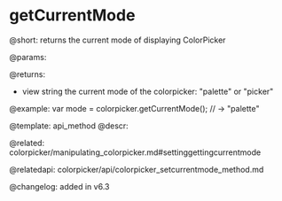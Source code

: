 getCurrentMode
=============

@short: returns the current mode of displaying ColorPicker



@params:


@returns:
- view    string   the current mode of the colorpicker: "palette" or "picker"


@example:
var mode = colorpicker.getCurrentMode(); // -> "palette"


@template: api_method
@descr:


@related: colorpicker/manipulating_colorpicker.md#settinggettingcurrentmode

@relatedapi: colorpicker/api/colorpicker_setcurrentmode_method.md

@changelog:
added in v6.3

